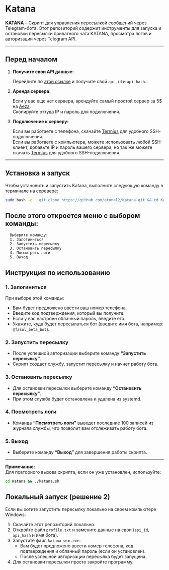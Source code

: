 # Katana

**KATANA** – Скрипт для управления пересылкой сообщений через Telegram-бота. Этот репозиторий содержит инструменты для запуска и остановки пересылки приватного чата KATANA, просмотра логов и авторизации через Telegram API.

---

## Перед началом

1. **Получите свои API данные:**

   Перейдите по [этой ссылке](https://my.telegram.org/auth) и получите свой `api_id` и `api_hash`.

2. **Аренда сервера:**

   Если у вас еще нет сервера, арендуйте самый простой сервер за 5$ на [Aeza](https://aeza.net/?ref=583653).  
   Скопируйте оттуда IP и пароль для подключения.

3. **Подключение к серверу:**

   Если вы работаете с телефона, скачайте [Termius](https://termius.com/) для удобного SSH-подключения.  
   Если вы работаете с компьютера, можете использовать любой SSH-клиент, добавьте IP и пароль вашего сервера, но так же можете скачать [Termius](https://termius.com/) для удобного SSH-подключения.

---

## Установка и запуск

Чтобы установить и запустить Katana, выполните следующую команду в терминале на серевере:

```bash
sudo bash -c  'git clone https://github.com/atonal2/Katana.git && cd Katana && chmod +x katana.sh && ./katana.sh'
```

## После этого откроется меню с выбором команды:

      Выберите команду:
      1. Залогиниться
      2. Запустить пересылку
      3. Остановить пересылку
      4. Посмотреть логи
      5. Выход

## Инструкция по использованию

### 1. Залогиниться

При выборе этой команды:
- Вам будет предложено ввести ваш номер телефона.
- Введите код подтверждения, который вы получите.
- Если у вас настроен облачный пароль, введите его.
- Укажите, куда будет пересылаться бот (введите имя бота, например: `@fasol_beta_bot`).

### 2. Запустить пересылку

- После успешной авторизации выберите команду **“Запустить пересылку”**.
- Скрипт создаст службу, запустит пересылку и начнет работу бота.

### 3. Остановить пересылку

- Для остановки пересылки выберите команду **“Остановить пересылку”**.
- При этом служба будет остановлена и удалена из systemd.

### 4. Посмотреть логи

- Команда **“Посмотреть логи”** выведет последние 100 записей из журнала службы, что позволит вам отслеживать работу бота.

### 5. Выход

- Выберите команду **“Выход”** для завершения работы скрипта.

---

**Примечание:**  
Для повторного вызова скрипта, если он уже установлен, используйте:

```bash
cd Katana && ./katana.sh
```

## Локальный запуск (решение 2)

Если вы хотите запустить пересылку локально на своем компьютере Windows:

1. Скачайте этот репозиторий локально.
2. Откройте файл `profile.txt` и замените данные на свои (`api_id`, `api_hash` и имя бота).
3. Запустите файл `katana_win.exe`:
   - Вам будет предложено ввести номер телефона, код подтверждения и облачный пароль (если он установлен).
   - После успешной авторизации пересылка будет запущена.
4. Для остановки пересылки просто закройте программу.
